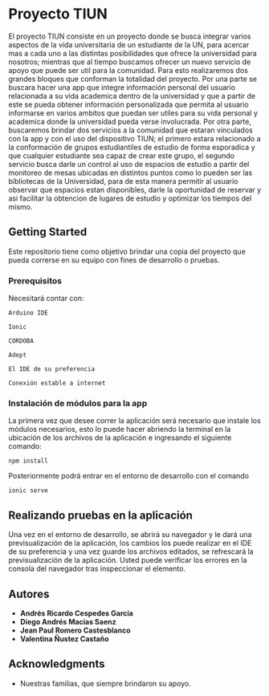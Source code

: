 # Proyecto TIUN

El proyecto TIUN consiste en un proyecto donde se busca integrar varios aspectos de la vida universitaria de un estudiante de la UN, para acercar mas a cada uno a las distintas posibilidades que ofrece la universidad para nosotros; mientras que al tiempo buscamos ofrecer un nuevo servicio de apoyo que puede ser util para la comunidad. Para esto realizaremos dos grandes bloques que conforman la totalidad del proyecto. Por una parte se buscara hacer una app que integre información personal del usuario relacionada a su vida academica dentro de la universidad y que a partir de este se pueda obtener información personalizada que permita al usuario informarse en varios ambitos que puedan ser utiles para su vida personal y academica donde la universidad pueda verse involucrada. Por otra parte, buscaremos brindar dos servicios a la comunidad que estaran vinculados con la app y con el uso del dispositivo TIUN; el primero estara relacionado a la conformación de grupos estudiantiles de estudio de forma esporadica y que cualquier estudiante sea capaz de crear este grupo, el segundo servicio busca darle un control al uso de espacios de estudio a partir del monitoreo de mesas ubicadas en distintos puntos como lo pueden ser las bibliotecas de la Universidad, para de esta manera permitir al usuario observar que espacios estan disponibles, darle la oportunidad de reservar y asi facilitar la obtencion de lugares de estudio y optimizar los tiempos del mismo.

## Getting Started

Este repositorio tiene como objetivo brindar una copia del proyecto que pueda correrse en su equipo con fines de desarrollo o pruebas.

### Prerequisitos

Necesitará contar con:

```
Arduino IDE
```

```
Ionic
```

```
CORDOBA
```

```
Adept
```

```
El IDE de su preferencia
```

```
Conexión estable a internet
```

### Instalación de módulos para la app

La primera vez que desee correr la aplicación será necesario que instale los módulos necesarios, esto lo puede hacer abriendo la terminal en la ubicación de los archivos de la aplicación e ingresando el siguiente comando:

```
npm install
```

Posteriormente podrá entrar en el entorno de desarrollo con el comando 

```
ionic serve
```

## Realizando pruebas en la aplicación

Una vez en el entorno de desarrollo, se abrirá su navegador y le dará una previsualización de la aplicación, los cambios los puede realizar en el IDE de su preferencia y una vez guarde los archivos editados, se refrescará la previsualización de la aplicación. Usted puede verificar los errores en la consola del navegador tras inspeccionar el elemento.


## Autores

* **Andrés Ricardo Cespedes García** 
* **Diego Andrés Macias Saenz** 
* **Jean Paul Romero Castesblanco** 
* **Valentina Ñustez Castaño** 


## Acknowledgments

* Nuestras familias, que siempre brindaron su apoyo.


